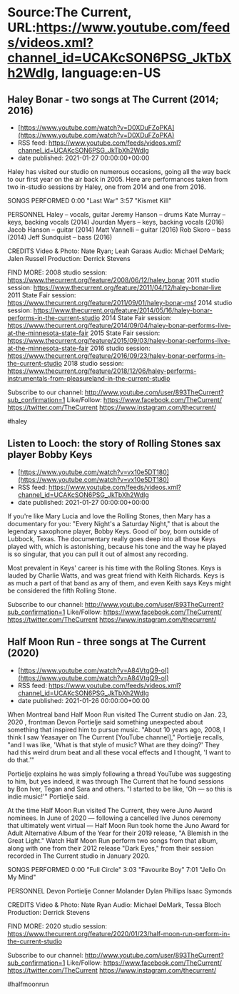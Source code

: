 # Source:The Current, URL:https://www.youtube.com/feeds/videos.xml?channel_id=UCAKcSON6PSG_JkTbXh2WdIg, language:en-US

## Haley Bonar  - two songs at The Current (2014; 2016)
 - [https://www.youtube.com/watch?v=D0XDuFZoPKA](https://www.youtube.com/watch?v=D0XDuFZoPKA)
 - RSS feed: https://www.youtube.com/feeds/videos.xml?channel_id=UCAKcSON6PSG_JkTbXh2WdIg
 - date published: 2021-01-27 00:00:00+00:00

Haley has visited our studio on numerous occasions, going all the way back to our first year on the air back in 2005. Here are performances taken from two in-studio sessions by Haley, one from 2014 and one from 2016.

SONGS PERFORMED
0:00 "Last War"
3:57 "Kismet Kill"

PERSONNEL
Haley – vocals, guitar
Jeremy Hanson – drums
Kate Murray – keys, backing vocals (2014)
Jourdan Myers – keys, backing vocals (2016)
Jacob Hanson – guitar (2014)
Matt Vannelli – guitar (2016)
Rob Skoro – bass (2014)
Jeff Sundquist – bass (2016)

CREDITS
Video & Photo: Nate Ryan; Leah Garaas
Audio: Michael DeMark; Jalen Russell
Production: Derrick Stevens

FIND MORE:
2008 studio session: https://www.thecurrent.org/feature/2008/06/12/haley_bonar
2011 studio session: https://www.thecurrent.org/feature/2011/04/12/haley-bonar-live
2011 State Fair session:
https://www.thecurrent.org/feature/2011/09/01/haley-bonar-msf
2014 studio session:
https://www.thecurrent.org/feature/2014/05/16/haley-bonar-performs-in-the-current-studio
2014 State Fair session:
https://www.thecurrent.org/feature/2014/09/04/haley-bonar-performs-live-at-the-minnesota-state-fair
2015 State Fair session:
https://www.thecurrent.org/feature/2015/09/03/haley-bonar-performs-live-at-the-minnesota-state-fair
2016 studio session:
https://www.thecurrent.org/feature/2016/09/23/haley-bonar-performs-in-the-current-studio
2018 studio session:
https://www.thecurrent.org/feature/2018/12/06/haley-performs-instrumentals-from-pleasureland-in-the-current-studio

Subscribe to our channel:
http://www.youtube.com/user/893TheCurrent?sub_confirmation=1
Like/Follow:
https://www.facebook.com/TheCurrent/
https://twitter.com/TheCurrent
https://www.instagram.com/thecurrent/

#haley

## Listen to Looch: the story of Rolling Stones sax player Bobby Keys
 - [https://www.youtube.com/watch?v=vx10e5DT180](https://www.youtube.com/watch?v=vx10e5DT180)
 - RSS feed: https://www.youtube.com/feeds/videos.xml?channel_id=UCAKcSON6PSG_JkTbXh2WdIg
 - date published: 2021-01-27 00:00:00+00:00

If you're like Mary Lucia and love the Rolling Stones, then Mary has a documentary for you: "Every Night's a Saturday Night," that is about the legendary saxophone player, Bobby Keys. Good ol' boy, born outside of Lubbock, Texas. The documentary really goes deep into all those Keys played with, which is astonishing, because his tone and the way he played is so singular, that you can pull it out of almost any recording.

Most prevalent in Keys' career is his time with the Rolling Stones. Keys is lauded by Charlie Watts, and was great friend with Keith Richards. Keys is as much a part of that band as any of them, and even Keith says Keys might be considered the fifth Rolling Stone.

Subscribe to our channel:
http://www.youtube.com/user/893TheCurrent?sub_confirmation=1
Like/Follow:
https://www.facebook.com/TheCurrent/
https://twitter.com/TheCurrent
https://www.instagram.com/thecurrent/

## Half Moon Run - three songs at The Current (2020)
 - [https://www.youtube.com/watch?v=A84VtgQ9-oI](https://www.youtube.com/watch?v=A84VtgQ9-oI)
 - RSS feed: https://www.youtube.com/feeds/videos.xml?channel_id=UCAKcSON6PSG_JkTbXh2WdIg
 - date published: 2021-01-26 00:00:00+00:00

When Montreal band Half Moon Run visited The Current studio on Jan. 23, 2020 , frontman Devon Portielje said something unexpected about something that inspired him to pursue music. "About 10 years ago, 2008, I think I saw Yeasayer on The Current [YouTube channel]," Portielje recalls, "and I was like, 'What is that style of music? What are they doing?' They had this weird drum beat and all these vocal effects and I thought, 'I want to do that.'"

Portielje explains he was simply following a thread YouTube was suggesting to him, but yes indeed, it was through The Current that he found sessions by Bon Iver, Tegan and Sara and others. "I started to be like, 'Oh — so this is indie music!'" Portielje said.

At the time Half Moon Run visited The Current, they were Juno Award nominees. In June of 2020 — following a cancelled live Junos ceremony that ultimately went virtual — Half Moon Run took home the Juno Award for Adult Alternative Album of the Year for their 2019 release, "A Blemish in the Great Light." Watch Half Moon Run perform two songs from that album, along with one from their 2012 release "Dark Eyes," from their session recorded in The Current studio in January 2020.

SONGS PERFORMED
0:00 "Full Circle"
3:03 "Favourite Boy"
7:01 "Jello On My Mind"

PERSONNEL
Devon Portielje
Conner Molander
Dylan Phillips
Isaac Symonds 

CREDITS
Video & Photo: Nate Ryan
Audio: Michael DeMark, Tessa Bloch
Production: Derrick Stevens

FIND MORE:
2020 studio session:
https://www.thecurrent.org/feature/2020/01/23/half-moon-run-perform-in-the-current-studio

Subscribe to our channel:
http://www.youtube.com/user/893TheCurrent?sub_confirmation=1
Like/Follow:
https://www.facebook.com/TheCurrent/
https://twitter.com/TheCurrent
https://www.instagram.com/thecurrent/

#halfmoonrun


